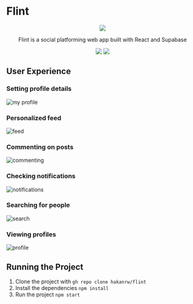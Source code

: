 # Flint

<p align="center">
  <img src="https://user-images.githubusercontent.com/57678928/176423472-29a0ee06-0433-4a0b-9b1c-e96a81a5c329.png" />
</p>
<p align="center">Flint is a social platforming web app built with React and Supabase</p>

<p align="center">
  <img src="https://user-images.githubusercontent.com/57678928/176424313-bb39a4d0-6817-4ea0-a24d-6f7a9ade3082.png" />
  <img src="https://user-images.githubusercontent.com/57678928/176424617-d4441525-e752-4839-a0d9-e0ba54acef4d.png" />
</p>

## User Experience
### Setting profile details
![my profile](https://github.com/hakanrw/flint/assets/57678928/be78ce04-f989-4a7f-9856-5bcd4047a63a)
### Personalized feed
![feed](https://github.com/hakanrw/flint/assets/57678928/355adeff-15d7-418f-993c-7b3180998c53)
### Commenting on posts
![commenting](https://github.com/hakanrw/flint/assets/57678928/ccdad7d0-cc88-4d7a-99fc-3314e59a50ea)
### Checking notifications
![notifications](https://github.com/hakanrw/flint/assets/57678928/442a56bd-fa1e-4eea-8dc6-acf6360f3506)
### Searching for people
![search](https://github.com/hakanrw/flint/assets/57678928/8baf6c3d-bb13-4a2e-9c2a-edad36532c45)
### Viewing profiles
![profile](https://github.com/hakanrw/flint/assets/57678928/8c4a4885-2f5f-41aa-9300-c393ff22c1a8)

## Running the Project
1. Clone the project with `gh repo clone hakanrw/flint`
2. Install the dependencies `npm install`
3. Run the project `npm start`
